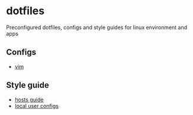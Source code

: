 # dotfiles
Preconfigured dotfiles, configs and style guides for linux environment and apps

## Configs
- [vim](./vim.md)

## Style guide

- [hosts guide](./hosts.md)
- [local user configs](./local-user-configs.md)


